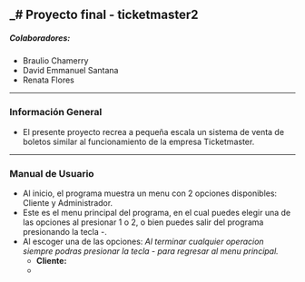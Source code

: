 _# Proyecto final - ticketmaster2
---
##### Colaboradores:
- Braulio Chamerry 
- David Emmanuel Santana 
- Renata Flores
---
### Información General
- El presente proyecto recrea a pequeña escala un sistema de venta de boletos similar al funcionamiento de la empresa Ticketmaster. 
---
### Manual de Usuario
- Al inicio, el programa muestra un menu con 2 opciones disponibles: Cliente y Administrador.
- Este es el menu principal del programa, en el cual puedes elegir una de las opciones al presionar 1 o 2, o bien puedes salir del programa presionando la tecla -.
- Al escoger una de las opciones:
  _Al terminar cualquier operacion siempre podras presionar la tecla - para regresar al menu principal._
    - __Cliente:__
    -    
